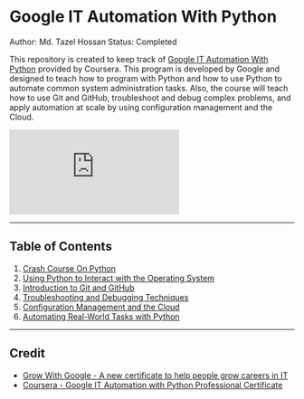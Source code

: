 # Google IT Automation With Python

Author: Md. Tazel Hossan 
Status: Completed

This repository is created to keep track of [Google IT Automation With Python](https://www.coursera.org/professional-certificates/google-it-automation) provided by Coursera. This program is developed by Google and designed to teach how to program with Python and how to use Python to automate common system administration tasks. Also, the course will teach how to use Git and GitHub, troubleshoot and debug complex problems, and apply automation at scale by using configuration management and the Cloud.

![certificate](https://github.com/TazelHossan/Certificates/blob/master/Google-Automating%20Real-World%20Tasks%20with%20Python.pdf)

---

## Table of Contents

1. [Crash Course On Python](https://github.com/TazelHossan)
2. [Using Python to Interact with the Operating System](https://github.com/TazelHossan)
3. [Introduction to Git and GitHub](https://github.com/TazelHossan)
4. [Troubleshooting and Debugging Techniques](https://github.com/TazelHossan)
5. [Configuration Management and the Cloud](https://github.com/TazelHossan)
6. [Automating Real-World Tasks with Python](https://github.com/TazelHossan)

---

## Credit

* [Grow With Google - A new certificate to help people grow careers in IT](https://www.blog.google/outreach-initiatives/grow-with-google/new-certificate-help-people-grow-careers/)
* [Coursera - Google IT Automation with Python Professional Certificate](https://www.coursera.org/professional-certificates/google-it-automation#courses)  
